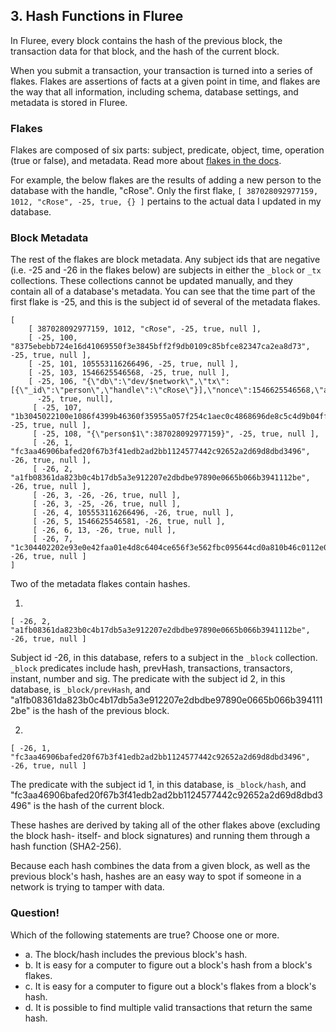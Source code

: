 ## 3. Hash Functions in Fluree

In Fluree, every block contains the hash of the previous block, the transaction data for that block, and the hash of the current block. 

When you submit a transaction, your transaction is turned into a series of flakes. Flakes are assertions of facts at a given point in time, and flakes are the way that all information, including schema, database settings, and metadata is stored in Fluree. 

### Flakes 

Flakes are composed of six parts: subject, predicate, object, time, operation (true or false), and metadata. Read more about <a href="/docs/infrastructure/db-infrastructure#flakes" target="_blank">flakes in the docs</a>.

For example, the below flakes are the results of adding a new person to the database with the handle, "cRose". Only the first flake, `[ 387028092977159, 1012, "cRose", -25, true, {} ]` pertains to the actual data I updated in my database. 

### Block Metadata 

The rest of the flakes are block metadata. Any subject ids that are negative (i.e. -25 and -26 in the flakes below) are subjects in either the `_block` or `_tx` collections. These collections cannot be updated manually, and they contain all of a database's metadata. You can see that the time part of the first flake is -25, and this is the subject id of several of the metadata flakes. 

```
[
    [ 387028092977159, 1012, "cRose", -25, true, null ],
    [ -25, 100, "8375ebebb724e16d41069550f3e3845bff2f9db0109c85bfce82347ca2ea8d73", -25, true, null ],
    [ -25, 101, 105553116266496, -25, true, null ],
    [ -25, 103, 1546625546568, -25, true, null ],
    [ -25, 106, "{\"db\":\"dev/$network\",\"tx\":[{\"_id\":\"person\",\"handle\":\"cRose\"}],\"nonce\":1546625546568,\"auth\":\"TfHsKYf5cVcBeSTAmxgqymLZu4i7d8yXRcG\",\"expire\":1546625576568}",
      -25, true, null],
     [ -25, 107, "1b3045022100e1086f4399b46360f35955a057f254c1aec0c4868696de8c5c4d9b04ff8523ae0220328350a24075c3fa2ea1aaa32be88093378b9b7f7f5825040cbe58d303cf7b3a", -25, true, null ],
     [ -25, 108, "{\"person$1\":387028092977159}", -25, true, null ],
     [ -26, 1, "fc3aa46906bafed20f67b3f41edb2ad2bb1124577442c92652a2d69d8dbd3496", -26, true, null ],
     [ -26, 2, "a1fb08361da823b0c4b17db5a3e912207e2dbdbe97890e0665b066b3941112be", -26, true, null ],
     [ -26, 3, -26, -26, true, null ],
     [ -26, 3, -25, -26, true, null ],
     [ -26, 4, 105553116266496, -26, true, null ],
     [ -26, 5, 1546625546581, -26, true, null ],
     [ -26, 6, 13, -26, true, null ],
     [ -26, 7, "1c304402202e93e0e42faa01e4d8c6404ce656f3e562fbc095644cd0a810b46c0112e0c8280220494083304a0c9164ca2b1ffcdb8cf9a07ad233f6d9090df9b55906483046dd2a", -26, true, null ]
]
```

Two of the metadata flakes contain hashes. 

1. 
```
[ -26, 2, "a1fb08361da823b0c4b17db5a3e912207e2dbdbe97890e0665b066b3941112be", -26, true, null ]
``` 

Subject id -26, in this database, refers to a subject in the `_block` collection. `_block` predicates include hash, prevHash, transactions, transactors, instant, number and sig. The predicate with the subject id 2, in this database, is `_block/prevHash`, and "a1fb08361da823b0c4b17db5a3e912207e2dbdbe97890e0665b066b3941112be" is the hash of the previous block. 

2. 
```
[ -26, 1, "fc3aa46906bafed20f67b3f41edb2ad2bb1124577442c92652a2d69d8dbd3496", -26, true, null ]
```

The predicate with the subject id 1, in this database, is `_block/hash`, and "fc3aa46906bafed20f67b3f41edb2ad2bb1124577442c92652a2d69d8dbd3496" is the hash of the current block. 

These hashes are derived by taking all of the other flakes above (excluding the block hash- itself- and block signatures) and running them through a hash function (SHA2-256).

Because each hash combines the data from a given block, as well as the previous block's hash, hashes are an easy way to spot if someone in a network is trying to tamper with data. 

<div class="challenge">
<h3>Question!</h3>
<p>Which of the following statements are true? Choose one or more.</p>
<ul>
    <li>a. The block/hash includes the previous block's hash.</li>
    <li>b. It is easy for a computer to figure out a block's hash from a block's flakes.</li>
    <li>c. It is easy for a computer to figure out a block's flakes from a block's hash.</li> 
    <li>d. It is possible to find multiple valid transactions that return the same hash. </li>
</ul>
</div>
